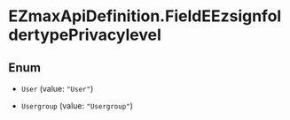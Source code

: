 # EZmaxApiDefinition.FieldEEzsignfoldertypePrivacylevel

## Enum


* `User` (value: `"User"`)

* `Usergroup` (value: `"Usergroup"`)


